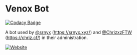 # Venox Bot

[![Codacy Badge](https://app.codacy.com/project/badge/Grade/62b39bf5e5a4478caa52b090d6eefb14)](https://www.codacy.com/gh/Venox-Network/venox/dashboard?utm_source=github.com&amp;utm_medium=referral&amp;utm_content=Venox-Network/venox&amp;utm_campaign=Badge_Grade)

A bot used by [@srnyx](https://github.com/srnyx) (https://srnyx.xyz/) and [@ChrizxzFTW](https://github.com/Chrizxz) (https://chriz.cf/) in their administration.

[![Website](https://img.srnyx.xyz/r/banner_round.png)](https://v.srnyx.xyz)